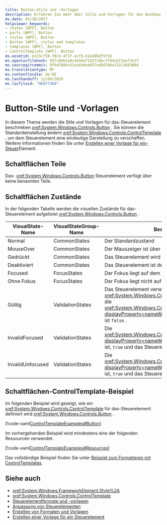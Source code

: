 ```yaml
---
title: Button-Stile und -Vorlagen
description: Erfahren Sie mehr über Stile und Vorlagen für das Windows Presentation Foundation Button-Steuerelement. Ändern Sie ControlTemplate, um dem Steuerelement eine eindeutige Darstellung zu verschaffen.
ms.date: 03/30/2017
helpviewer_keywords:
- states [WPF], Button
- parts [WPF], Button
- styles [WPF], Button
- Button [WPF], styles and templates
- templates [WPF], Button
- ControlTemplate [WPF], Button
ms.assetid: e223c759-f8c4-4717-acfb-b1e40bdf5f3b
ms.openlocfilehash: 957c0663a8c444de71d2710bcff04cb73aaf3e27
ms.sourcegitcommit: 9f6df084c53a3da0ea657ed0d708a72213683084
ms.translationtype: MT
ms.contentlocale: de-DE
ms.lasthandoff: 12/09/2020
ms.locfileid: "96977369"
---
```

# <a name="button-styles-and-templates"></a>Button-Stile und -Vorlagen
In diesem Thema werden die Stile und Vorlagen für das-Steuerelement beschrieben <xref:System.Windows.Controls.Button> . Sie können die Standardeinstellung ändern <xref:System.Windows.Controls.ControlTemplate> , um dem Steuerelement eine eindeutige Darstellung zu verschaffen. Weitere Informationen finden Sie unter [Erstellen einer Vorlage für ein-Steuer](/dotnet/desktop-wpf/themes/how-to-create-apply-template)Element.  
  
## <a name="button-parts"></a>Schaltflächen Teile  
 Das- <xref:System.Windows.Controls.Button> Steuerelement verfügt über keine benannten Teile.  
  
## <a name="button-states"></a>Schaltflächen Zustände  
 In der folgenden Tabelle werden die visuellen Zustände für das-Steuerelement aufgelistet <xref:System.Windows.Controls.Button> .  
  
|VisualState-Name|VisualStateGroup-Name|Beschreibung|  
|-|-|-|  
|Normal|CommonStates|Der Standardzustand|  
|MouseOver|CommonStates|Der Mauszeiger ist über dem Steuerelement positioniert.|  
|Gedrückt|CommonStates|Das Steuerelement wird gedrückt.|  
|Deaktiviert|CommonStates|Das Steuerelement ist deaktiviert.|  
|Focused|FocusStates|Der Fokus liegt auf dem Steuerelement.|  
|Ohne Fokus|FocusStates|Der Fokus liegt nicht auf dem Steuerelement.|  
|Gültig|ValidationStates|Das Steuerelement verwendet die <xref:System.Windows.Controls.Validation> -Klasse, und die <xref:System.Windows.Controls.Validation.HasError%2A?displayProperty=nameWithType> angefügte-Eigenschaft ist `false` .|  
|InvalidFocused|ValidationStates|Die <xref:System.Windows.Controls.Validation.HasError%2A?displayProperty=nameWithType> angefügte-Eigenschaft ist, `true` und das Steuerelement besitzt den Fokus.|  
|InvalidUnfocused|ValidationStates|Die <xref:System.Windows.Controls.Validation.HasError%2A?displayProperty=nameWithType> angefügte-Eigenschaft ist, `true` und das Steuerelement besitzt keinen Fokus.|  
  
## <a name="button-controltemplate-example"></a>Schaltflächen-ControlTemplate-Beispiel  
 Im folgenden Beispiel wird gezeigt, wie ein <xref:System.Windows.Controls.ControlTemplate> für das-Steuerelement definiert wird <xref:System.Windows.Controls.Button> .  
  
 [!code-xaml[ControlTemplateExamples#Button](~/samples/snippets/csharp/VS_Snippets_Wpf/ControlTemplateExamples/CS/resources/button.xaml#button)]  
  
 Im vorhergehenden Beispiel wird mindestens eine der folgenden Ressourcen verwendet.  
  
 [!code-xaml[ControlTemplateExamples#Resources](~/samples/snippets/csharp/VS_Snippets_Wpf/ControlTemplateExamples/CS/resources/shared.xaml#resources)]  
  
 Das vollständige Beispiel finden Sie unter [Beispiel zum Formatieren mit ControlTemplates](https://github.com/Microsoft/WPF-Samples/tree/master/Styles%20&%20Templates/IntroToStylingAndTemplating).  
  
## <a name="see-also"></a>Siehe auch

- <xref:System.Windows.FrameworkElement.Style%2A>
- <xref:System.Windows.Controls.ControlTemplate>
- [Steuerelementformate und -vorlagen](control-styles-and-templates.md)
- [Anpassung von Steuerelementen](control-customization.md)
- [Erstellen von Formaten und Vorlagen](/dotnet/desktop-wpf/fundamentals/styles-templates-overview)
- [Erstellen einer Vorlage für ein Steuerelement](/dotnet/desktop-wpf/themes/how-to-create-apply-template)
